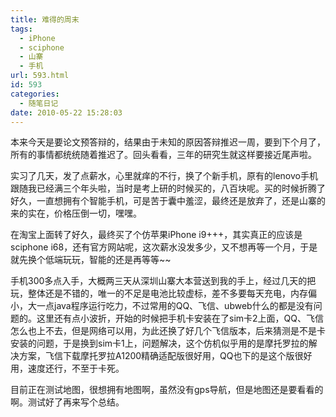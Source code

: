 ```yaml
---
title: 难得的周末
tags:
  - iPhone
  - sciphone
  - 山寨
  - 手机
url: 593.html
id: 593
categories:
  - 随笔日记
date: 2010-05-22 15:28:03
---
```


本来今天是要论文预答辩的，结果由于未知的原因答辩推迟一周，要到下个月了，所有的事情都统统随着推迟了。回头看看，三年的研究生就这样要接近尾声啦。  

实习了几天，发了点薪水，心里就痒的不行，换了个新手机，原有的lenovo手机跟随我已经满三个年头啦，当时是考上研的时候买的，八百块呢。买的时候折腾了好久，一直想拥有个智能手机，可是苦于囊中羞涩，最终还是放弃了，还是山寨的来的实在，价格压倒一切，嘿嘿。  

在淘宝上面转了好久，最终买了个仿苹果iPhone i9+++，其实真正的应该是sciphone i68，还有官方网站呢，这次薪水没发多少，又不想再等一个月，于是就先换个低端玩玩，智能的还是再等等~~  

手机300多点入手，大概两三天从深圳山寨大本营送到我的手上，经过几天的把玩，整体还是不错的，唯一的不足是电池比较虚标，差不多要每天充电，内存偏小，大一点java程序运行吃力，不过常用的QQ、飞信、ubweb什么的都是没有问题的。这里还有点小波折，开始的时候把手机卡安装在了sim卡2上面，QQ、飞信怎么也上不去，但是网络可以用，为此还换了好几个飞信版本，后来猜测是不是卡安装的问题，于是换到sim卡1上，问题解决，这个仿机似乎用的是摩托罗拉的解决方案，飞信下载摩托罗拉A1200精确适配版很好用，QQ也下的是这个版很好用，速度还行，不至于卡死。  

目前正在测试地图，很想拥有地图啊，虽然没有gps导航，但是地图还是要看看的啊。测试好了再来写个总结。